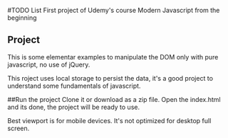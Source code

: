 #TODO List
First project of Udemy's course Modern Javascript from the beginning

## Project
This is some elementar examples to manipulate the DOM only with pure javascript, no use of jQuery.

This roject uses local storage to persist the data, it's a good project to understand some fundamentals of javascript.

##Run the project
Clone it or download as a zip file.
Open the index.html and its done, the project will be ready to use.

Best viewport is for mobile devices. It's not optimized for desktop full screen.

